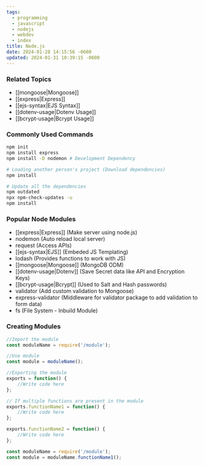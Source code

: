 ```yaml
---
tags:
  - programming
  - javascript
  - nodejs
  - webdev
  - index
title: Node.js
date: 2024-01-28 14:15:56 -0600
updated: 2024-01-31 10:39:15 -0600
---
```


### Related Topics

* [[mongoose|Mongoose]]
* [[express|Express]]
* [[ejs-syntax|EJS Syntax]]
* [[dotenv-usage|Dotenv Usage]]
* [[bcrypt-usage|Bcrypt Usage]]

### Commonly Used Commands

````bash
npm init
npm install express
npm install -D nodemon # Development Dependency

# Loading another person's project (Download dependencies)
npm install 

# Update all the dependencies
npm outdated
npx npm-check-updates -u
npm install
````

### Popular Node Modules

* [[express|Express]] (Make server using node.js)
* nodemon (Auto reload local server)
* request (Access APIs)
* [[ejs-syntax|EJS]] (Embeded JS Templating)
* lodash (Provides functions to work with JS)
* [[mongoose|Mongoose]] (MongoDB ODM)
* [[dotenv-usage|Dotenv]] (Save Secret data like API and Encryption Keys)
* [[bcrypt-usage|Bcrypt]] (Used to Salt and Hash passwords)
* validator (Add custom validation to Mongoose)
* express-validator (Middleware for validator package to add validation to form data)
* fs (File System - Inbuild Module)

### Creating Modules

````js
//Import the module
const moduleName = require('/module');

//Use module
const module = moduleName();

//Exporting the module
exports = function() {
	//Write code here
};

// If multiple functions are present in the module
exports.functionName1 = function() {
	//Write code here
};

exports.functionName2 = function() {
	//Write code here
};

const moduleName = require('/module');
const module = moduleName.functionName1();
````
